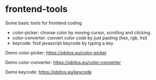 # frontend-tools
Some basic tools for frontend coding

* color-picker: choose color by moving cursor, scrolling and clicking.
* color-converter: convert color code by just pasting (hex, rgb, hsl)
* keycode: find javascript keycode by typing a key

Demo color-picker:
https://pbitos.eu/color-picker

Demo color-converter:
https://pbitos.eu/color-converter

Demo keycode:
https://pbitos.eu/keycode
